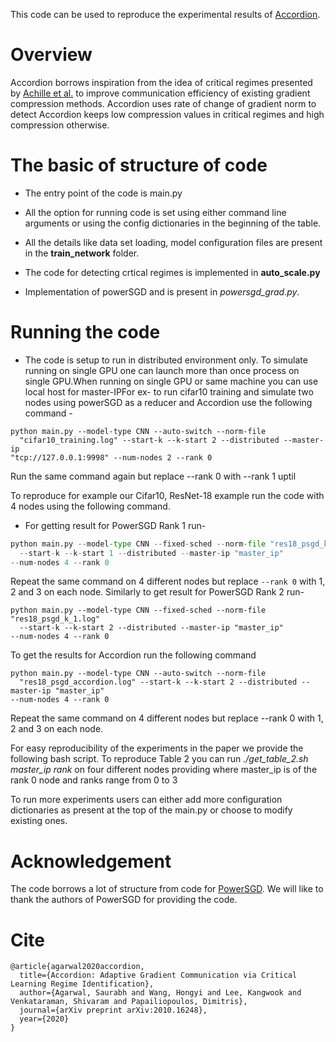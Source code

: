This code can be used to reproduce the experimental results of [Accordion](https://arxiv.org/abs/2010.16248). 

# Overview

Accordion borrows inspiration from the idea of critical regimes presented by [Achille et
al.](https://arxiv.org/abs/1711.08856) to improve communication efficiency of
existing gradient compression methods. Accordion uses rate of change of gradient
norm to detect Accordion keeps low compression values in
critical regimes and high compression otherwise. 

# The basic of structure of code
* The entry point of the code is main.py

* All the option for running code is set using either command line arguments or
  using the config dictionaries in the beginning of the table.

* All the details like data set loading, model configuration files are present
  in the **train_network** folder.

* The code for detecting crtical regimes is implemented in **auto_scale.py**

* Implementation of powerSGD and is present in
  *powersgd_grad.py*.

# Running the code
* The code is setup to run in distributed environment only. To simulate running on single GPU one can launch more than once process on single GPU.When running on single GPU or same machine you can use local host for
  master-IPFor ex- to run cifar10 training and simulate two nodes using powerSGD as a
  reducer and Accordion use the following command -

```
python main.py --model-type CNN --auto-switch --norm-file
  "cifar10_training.log" --start-k --k-start 2 --distributed --master-ip
"tcp://127.0.0.1:9998" --num-nodes 2 --rank 0
```
Run the same command again but replace --rank 0 with --rank 1 uptil 


To reproduce for example our Cifar10, ResNet-18 example run the code with 4
  nodes using the following command.
* For getting result for PowerSGD Rank 1 run-
```python
python main.py --model-type CNN --fixed-sched --norm-file "res18_psgd_k_1.log"
  --start-k --k-start 1 --distributed --master-ip "master_ip" 
--num-nodes 4 --rank 0
```

Repeat the same command on 4 different nodes but replace ``` --rank 0 ``` with 1, 2
and 3 on each node. Similarly to get result for PowerSGD Rank 2 run- 
```
python main.py --model-type CNN --fixed-sched --norm-file "res18_psgd_k_1.log"
  --start-k --k-start 2 --distributed --master-ip "master_ip"
--num-nodes 4 --rank 0
```


To get the results for Accordion run the following command
```
python main.py --model-type CNN --auto-switch --norm-file
  "res18_psgd_accordion.log" --start-k --k-start 2 --distributed --master-ip "master_ip"
--num-nodes 4 --rank 0
```

Repeat the same command on 4 different nodes but replace --rank 0 with 1, 2
and 3 on each node.


For easy reproducibility of the experiments in the paper we provide the
following bash script.
To reproduce Table 2 you can run *./get_table_2.sh master_ip rank* on four
different nodes providing where master_ip is of the rank 0 node and ranks range
from 0 to 3


To run more experiments users can either add more configuration dictionaries as
present at the top of the main.py or choose to modify existing ones.

# Acknowledgement 
The code borrows a lot of structure from code for 
[PowerSGD](https://github.com/epfml/powersgd). We will like to thank the authors
of PowerSGD for providing the code.

# Cite
```
@article{agarwal2020accordion,
  title={Accordion: Adaptive Gradient Communication via Critical Learning Regime Identification},
  author={Agarwal, Saurabh and Wang, Hongyi and Lee, Kangwook and Venkataraman, Shivaram and Papailiopoulos, Dimitris},
  journal={arXiv preprint arXiv:2010.16248},
  year={2020}
}
```
